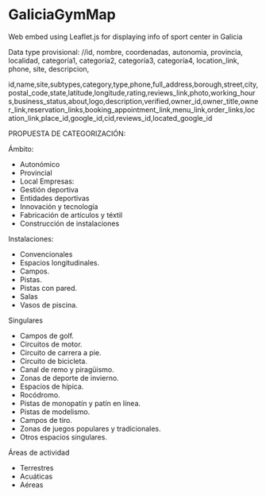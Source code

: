 # GaliciaGymMap
Web embed using Leaflet.js for displaying info of sport center in Galicia

Data type provisional:
//id, nombre, coordenadas, autonomia, provincia, localidad, categoría1, categoría2, categoría3, categoría4, location_link, phone, site, descripcion, 

id,name,site,subtypes,category,type,phone,full_address,borough,street,city,postal_code,state,latitude,longitude,rating,reviews_link,photo,working_hours,business_status,about,logo,description,verified,owner_id,owner_title,owner_link,reservation_links,booking_appointment_link,menu_link,order_links,location_link,place_id,google_id,cid,reviews_id,located_google_id

PROPUESTA DE CATEGORIZACIÓN:

Ámbito:
- Autonómico
- Provincial
- Local
Empresas:
- Gestión deportiva
- Entidades deportivas
- Innovación y tecnología
- Fabricación de artículos y téxtil
- Construcción de instalaciones

Instalaciones:
- Convencionales
- Espacios longitudinales.
- Campos.
- Pistas.
- Pistas con pared.
- Salas
- Vasos de piscina.

Singulares
- Campos de golf.
- Circuitos de motor.
- Circuito de carrera a pie.
- Circuito de bicicleta.
- Canal de remo y piragüismo.
- Zonas de deporte de invierno.
- Espacios de hípica.
- Rocódromo.
- Pistas de monopatín y patín en línea.
- Pistas de modelismo.
- Campos de tiro.
- Zonas de juegos populares y tradicionales.
- Otros espacios singulares.

Áreas de actividad
- Terrestres
- Acuáticas
- Aéreas